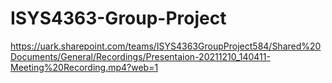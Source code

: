 # ISYS4363-Group-Project

https://uark.sharepoint.com/teams/ISYS4363GroupProject584/Shared%20Documents/General/Recordings/Presentaion-20211210_140411-Meeting%20Recording.mp4?web=1

